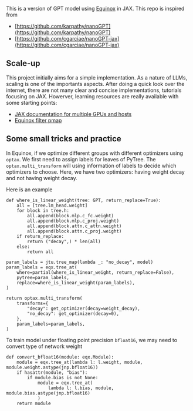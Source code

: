 
This is a version of GPT model using [Equinox](https://github.com/patrick-kidger/equinox) in JAX. This repo is inspired from

- [https://github.com/karpathy/nanoGPT](https://github.com/karpathy/nanoGPT)
- [https://github.com/cgarciae/nanoGPT-jax](https://github.com/cgarciae/nanoGPT-jax)

## Scale-up

This project initially aims for a simple implementation. As a nature of LLMs, scaling is one of the importants aspects. After doing a quick look over the internet, there are not many clear and concise implementations, tutorials focusing on JAX. Howerver, learning resources are really available with some starting points:

- [JAX documentation for multiple GPUs and hosts](https://jax.readthedocs.io/en/latest/multi_process.html)
- [Equinox filter pmap](https://docs.kidger.site/equinox/api/filtering/transformations/#equinox.filter_pmap)

## Some small tricks and practice

In Equinox, if we optimize different groups with different optimizers using `optax`. We first need to assign labels for leaves of PyTree. The `optax.multi_transform` will using information of labels to decide which optimizers to choose. Here, we have two optimizers: having weight decay and not having weight decay.

Here is an example
```
def where_is_linear_weight(tree: GPT, return_replace=True):
    all = [tree.lm_head.weight]
    for block in tree.h:
        all.append(block.mlp.c_fc.weight)
        all.append(block.mlp.c_proj.weight)
        all.append(block.attn.c_attn.weight)
        all.append(block.attn.c_proj.weight)
    if return_replace:
        return ("decay",) * len(all)
    else:
        return all

param_labels = jtu.tree_map(lambda _: "no_decay", model)
param_labels = eqx.tree_at(
    where=partial(where_is_linear_weight, return_replace=False),
    pytree=param_labels,
    replace=where_is_linear_weight(param_labels),
)

return optax.multi_transform(
    transforms={
        "decay": get_optimizer(decay=weight_decay),
        "no_decay": get_optimizer(decay=0),
    },
    param_labels=param_labels,
)
```

To train model under floating point precision `bfloat16`, we may need to convert type of network weight

```
def convert_bfloat16(module: eqx.Module):
    module = eqx.tree_at(lambda l: l.weight, module, module.weight.astype(jnp.bfloat16))
    if hasattr(module, "bias"):
        if module.bias is not None:
            module = eqx.tree_at(
                lambda l: l.bias, module, module.bias.astype(jnp.bfloat16)
            )
    return module
```